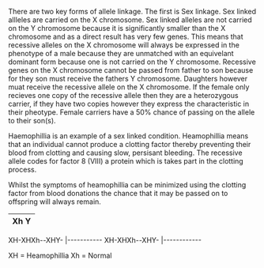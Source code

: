 There are two key forms of allele linkage. The first is Sex linkage. Sex linked allleles are carried on the X chromosome. Sex linked alleles are not carried on the Y chromosome because it is significantly smaller than the X chromosome and as a direct result has very few genes. This means that recessive alleles on the X chromosome will always be expressed in the phenotype of a male because they are unmatched with an equivelant dominant form because one is not carried on the Y chromosome. Recessive genes on the X chromosome cannot be passed from father to son because for they son must receive the fathers Y chromosome. Daughters however muat receive the recessive allele on the X chromosome. If the female only recieves one copy of the recessive allele then they are a heterozygous carrier, if they have two copies however they express the characteristic in their pheotype. Female carriers have a 50% chance of passing on the allele to their son(s).

Haemophillia is an example of a sex linked condition. Heamophillia means that an individual cannot produce a clotting factor thereby preventing their blood from clotting and causing slow, persisant bleeding. The recessive allele codes for factor 8 (VIII) a protein which is takes part in the clotting process.

Whilst the symptoms of heamophillia can be minimized using the clotting factor from blood donations the chance that it may be passed on to offspring will always remain.

|   Xh    Y
|------------
XH-XHXh--XHY-
|-----------
XH-XHXh--XHY-
|------------

XH = Heamophillia
Xh = Normal

